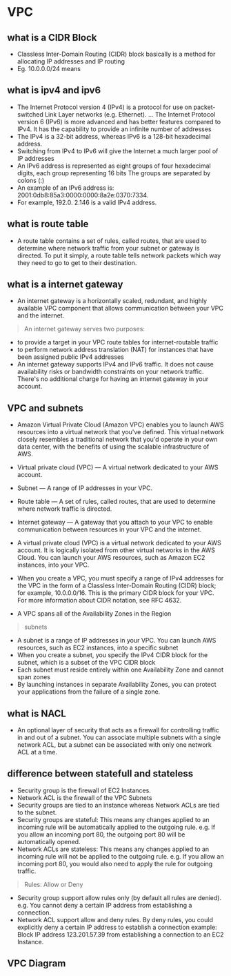 # VPC
## what is a CIDR Block
- Classless Inter-Domain Routing (CIDR) block basically is a method for allocating IP addresses and IP routing
- Eg. 10.0.0.0/24 means
## what is ipv4 and ipv6
- The Internet Protocol version 4 (IPv4) is a protocol for use on packet-switched Link Layer networks (e.g. Ethernet). ... The Internet Protocol version 6 (IPv6) is more advanced and has better features compared to IPv4. It has the capability to provide an infinite number of addresses
- The IPv4 is a 32-bit address, whereas IPv6 is a 128-bit hexadecimal address.
- Switching from IPv4 to IPv6 will give the Internet a much larger pool of IP addresses
- An IPv6 address is represented as eight groups of four hexadecimal digits, each group representing 16 bits The groups are separated by colons (:)
- An example of an IPv6 address is: 2001:0db8:85a3:0000:0000:8a2e:0370:7334. 
-  For example, 192.0. 2.146 is a valid IPv4 address.

##  what is route table
- A route table contains a set of rules, called routes, that are used to determine where network traffic from your subnet or gateway is directed. To put it simply, a route table tells network packets which way they need to go to get to their destination.

## what is a internet gateway
- An internet gateway is a horizontally scaled, redundant, and highly available VPC component that allows communication between your VPC and the internet.
> An internet gateway serves two purposes:
- to provide a target in your VPC route tables for internet-routable traffic
- to perform network address translation (NAT) for instances that have been assigned public IPv4 addresses
- An internet gateway supports IPv4 and IPv6 traffic. It does not cause availability risks or bandwidth constraints on your network traffic. There's no additional charge for having an internet gateway in your account.

## VPC and subnets
- Amazon Virtual Private Cloud (Amazon VPC) enables you to launch AWS resources into a virtual network that you've defined. This virtual network closely resembles a traditional network that you'd operate in your own data center, with the benefits of using the scalable infrastructure of AWS.
- Virtual private cloud (VPC) — A virtual network dedicated to your AWS account.
- Subnet — A range of IP addresses in your VPC.
- Route table — A set of rules, called routes, that are used to determine where network traffic is directed.
- Internet gateway — A gateway that you attach to your VPC to enable communication between resources in your VPC and the internet.
- A virtual private cloud (VPC) is a virtual network dedicated to your AWS account. It is logically isolated from other virtual networks in the AWS Cloud. You can launch your AWS resources, such as Amazon EC2 instances, into your VPC.

- When you create a VPC, you must specify a range of IPv4 addresses for the VPC in the form of a Classless Inter-Domain Routing (CIDR) block; for example, 10.0.0.0/16. This is the primary CIDR block for your VPC. For more information about CIDR notation, see RFC 4632.

- A VPC spans all of the Availability Zones in the Region
> subnets
- A subnet is a range of IP addresses in your VPC. You can launch AWS resources, such as EC2 instances, into a specific subnet
- When you create a subnet, you specify the IPv4 CIDR block for the subnet, which is a subset of the VPC CIDR block
- Each subnet must reside entirely within one Availability Zone and cannot span zones
- By launching instances in separate Availability Zones, you can protect your applications from the failure of a single zone.
## what is NACL
- An optional layer of security that acts as a firewall for controlling traffic in and out of a subnet. You can associate multiple subnets with a single network ACL, but a subnet can be associated with only one network ACL at a time.
## difference between statefull and stateless
- Security group is the firewall of EC2 Instances.
- Network ACL is the firewall of the VPC Subnets
- Security groups are tied to an instance whereas Network ACLs are tied to the subnet.
- Security groups are stateful: This means any changes applied to an incoming rule will be automatically applied to the outgoing rule. e.g. If you allow an incoming port 80, the outgoing port 80 will be automatically opened.
- Network ACLs are stateless: This means any changes applied to an incoming rule will not be applied to the outgoing rule. e.g. If you allow an incoming port 80, you would also need to apply the rule for outgoing traffic.
> Rules: Allow or Deny
- Security group support allow rules only (by default all rules are denied). e.g. You cannot deny a certain IP address from establishing a connection.
- Network ACL support allow and deny rules. By deny rules, you could explicitly deny a certain IP address to establish a connection example: Block IP address 123.201.57.39 from establishing a connection to an EC2 Instance.
 ## VPC Diagram
 

